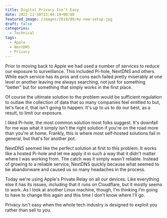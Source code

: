 ```yaml
---
title: Digital Privacy Isn’t Easy
date: 2022-11-30T13:44:19+00:00
featured_image: /images/2018/09/my-new-setup.jpg
draft: false
categories:
  - Technical
tags:
  - Apple
  - NextDNS
  - Privacy
---
```


Prior to moving back to Apple we had used a number of services to reduce our exposure to surveillance. This included Pi-hole, NextDNS and others. While each service has its pros and cons each failed pretty miserably at one level or another leaving me always searching, not just for something "better" but for something that simply works in the first place.

Of course the ultimate solution to the problem would be sufficient regulation to outlaw the collection of data that so many companies feel entitled to but, let's face it, that isn't going to happen. It's up to us to do our best, as a result, to limit our exposure.

I liked Pi-hole, the most common solution most folks suggest. It's downfall for me was what it simply isn't the right solution if you're on the road more than you're at home. Frankly, this is where most self-hosted solutions fail in general, but that's for another pot.

NextDNS seemed like the perfect solution at first to this problem. It works like a hosted Pi-hole and let me apply it in such a way that it didn't matter where I was working from. The catch was it simply wasn't reliable. Instead of growing to a reliable service, NextDNS quickly because what seemed to be abandonware and caused us so many headaches in the process.

Today we're using Apple's Private Relay on all our devices. Like everything else it has its issues, including that it runs on Cloudflare, but it mostly seems to work. As I look at another Linux machine, though, I'm thinking I'm going to have to change this again and this time I don't know where I'll go.

Privacy isn't easy when the whole tech industry is designed to exploit you rather than sell to you.